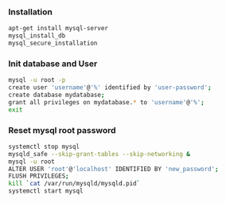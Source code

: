 ### Installation

```bash
apt-get install mysql-server
mysql_install_db
mysql_secure_installation
```

### Init database and User

```bash
mysql -u root -p
create user 'username'@'%' identified by 'user-password';
create database mydatabase;
grant all privileges on mydatabase.* to 'username'@'%';
exit
```

### Reset mysql root password

```bash
systemctl stop mysql
mysqld_safe --skip-grant-tables --skip-networking &
mysql -u root
ALTER USER 'root'@'localhost' IDENTIFIED BY 'new_password';
FLUSH PRIVILEGES;
kill `cat /var/run/mysqld/mysqld.pid`
systemctl start mysql
```

